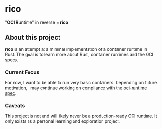 # rico

"**OCI** **R**untime" in reverse = **rico**

## About this project

**rico** is an attempt at a minimal implementation of a container runtime in Rust.
The goal is to learn more about Rust, container runtimes and the OCI specs.

### Current Focus

For now, I want to be able to run very basic containers. Depending on
future motivation, I may continue working on compliance with the [oci-runtime spec](https://github.com/opencontainers/runtime-spec).

### Caveats

This project is not and will likely never be a production-ready OCI runtime.
It only exists as a personal learning and exploration project.
